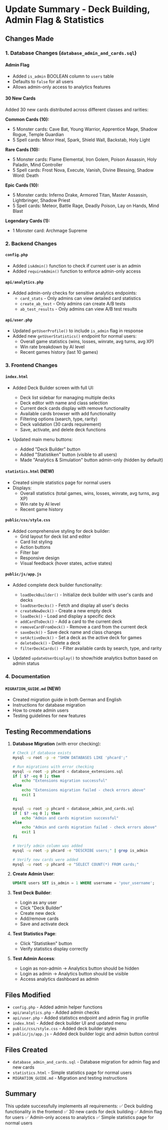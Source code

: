 # Update Summary - Deck Building, Admin Flag & Statistics

## Changes Made

### 1. Database Changes (`database_admin_and_cards.sql`)

#### Admin Flag
- Added `is_admin` BOOLEAN column to `users` table
- Defaults to `false` for all users
- Allows admin-only access to analytics features

#### 30 New Cards
Added 30 new cards distributed across different classes and rarities:

**Common Cards (10):**
- 5 Monster cards: Cave Bat, Young Warrior, Apprentice Mage, Shadow Rogue, Temple Guardian
- 5 Spell cards: Minor Heal, Spark, Shield Wall, Backstab, Holy Light

**Rare Cards (10):**
- 5 Monster cards: Flame Elemental, Iron Golem, Poison Assassin, Holy Paladin, Mind Controller
- 5 Spell cards: Frost Nova, Execute, Vanish, Divine Blessing, Shadow Word: Death

**Epic Cards (10):**
- 5 Monster cards: Inferno Drake, Armored Titan, Master Assassin, Lightbringer, Shadow Priest
- 5 Spell cards: Meteor, Battle Rage, Deadly Poison, Lay on Hands, Mind Blast

**Legendary Cards (1):**
- 1 Monster card: Archmage Supreme

### 2. Backend Changes

#### `config.php`
- Added `isAdmin()` function to check if current user is an admin
- Added `requireAdmin()` function to enforce admin-only access

#### `api/analytics.php`
- Added admin-only checks for sensitive analytics endpoints:
  - `card_stats` - Only admins can view detailed card statistics
  - `create_ab_test` - Only admins can create A/B tests
  - `ab_test_results` - Only admins can view A/B test results

#### `api/user.php`
- Updated `getUserProfile()` to include `is_admin` flag in response
- Added new `getUserStatistics()` endpoint for normal users:
  - Overall game statistics (wins, losses, winrate, avg turns, avg XP)
  - Win rate breakdown by AI level
  - Recent games history (last 10 games)

### 3. Frontend Changes

#### `index.html`
- Added Deck Builder screen with full UI:
  - Deck list sidebar for managing multiple decks
  - Deck editor with name and class selection
  - Current deck cards display with remove functionality
  - Available cards browser with add functionality
  - Filtering options (search, type, rarity)
  - Deck validation (30 cards requirement)
  - Save, activate, and delete deck functions

- Updated main menu buttons:
  - Added "Deck Builder" button
  - Added "Statistiken" button (visible to all users)
  - Made "Analytics & Simulation" button admin-only (hidden by default)

#### `statistics.html` (NEW)
- Created simple statistics page for normal users
- Displays:
  - Overall statistics (total games, wins, losses, winrate, avg turns, avg XP)
  - Win rate by AI level
  - Recent game history

#### `public/css/style.css`
- Added comprehensive styling for deck builder:
  - Grid layout for deck list and editor
  - Card list styling
  - Action buttons
  - Filter bar
  - Responsive design
  - Visual feedback (hover states, active states)

#### `public/js/app.js`
- Added complete deck builder functionality:
  - `loadDeckBuilder()` - Initialize deck builder with user's cards and decks
  - `loadUserDecks()` - Fetch and display all user's decks
  - `createNewDeck()` - Create a new empty deck
  - `loadDeck()` - Load and display a specific deck
  - `addCardToDeck()` - Add a card to the current deck
  - `removeCardFromDeck()` - Remove a card from the current deck
  - `saveDeck()` - Save deck name and class changes
  - `setActiveDeck()` - Set a deck as the active deck for games
  - `deleteDeck()` - Delete a deck
  - `filterDeckCards()` - Filter available cards by search, type, and rarity
  
- Updated `updateUserDisplay()` to show/hide analytics button based on admin status

### 4. Documentation

#### `MIGRATION_GUIDE.md` (NEW)
- Created migration guide in both German and English
- Instructions for database migration
- How to create admin users
- Testing guidelines for new features

## Testing Recommendations

1. **Database Migration** (with error checking):
   ```bash
   # Check if database exists
   mysql -u root -p -e "SHOW DATABASES LIKE 'phcard';"
   
   # Run migrations with error checking
   mysql -u root -p phcard < database_extensions.sql
   if [ $? -eq 0 ]; then
       echo "Extensions migration successful"
   else
       echo "Extensions migration failed - check errors above"
       exit 1
   fi
   
   mysql -u root -p phcard < database_admin_and_cards.sql
   if [ $? -eq 0 ]; then
       echo "Admin and cards migration successful"
   else
       echo "Admin and cards migration failed - check errors above"
       exit 1
   fi
   
   # Verify admin column was added
   mysql -u root -p phcard -e "DESCRIBE users;" | grep is_admin
   
   # Verify new cards were added
   mysql -u root -p phcard -e "SELECT COUNT(*) FROM cards;"
   ```

2. **Create Admin User**:
   ```sql
   UPDATE users SET is_admin = 1 WHERE username = 'your_username';
   ```

3. **Test Deck Builder**:
   - Login as any user
   - Click "Deck Builder"
   - Create new deck
   - Add/remove cards
   - Save and activate deck

4. **Test Statistics Page**:
   - Click "Statistiken" button
   - Verify statistics display correctly

5. **Test Admin Access**:
   - Login as non-admin → Analytics button should be hidden
   - Login as admin → Analytics button should be visible
   - Access analytics dashboard as admin

## Files Modified
- `config.php` - Added admin helper functions
- `api/analytics.php` - Added admin checks
- `api/user.php` - Added statistics endpoint and admin flag in profile
- `index.html` - Added deck builder UI and updated menu
- `public/css/style.css` - Added deck builder styles
- `public/js/app.js` - Added deck builder logic and admin button control

## Files Created
- `database_admin_and_cards.sql` - Database migration for admin flag and new cards
- `statistics.html` - Simple statistics page for normal users
- `MIGRATION_GUIDE.md` - Migration and testing instructions

## Summary

This update successfully implements all requirements:
✅ Deck building functionality in the frontend
✅ 30 new cards for deck building
✅ Admin flag for users
✅ Admin-only access to analytics
✅ Simple statistics page for normal users
